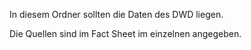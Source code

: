 In diesem Ordner sollten die Daten des DWD liegen. 

Die Quellen sind im Fact Sheet im einzelnen angegeben.
